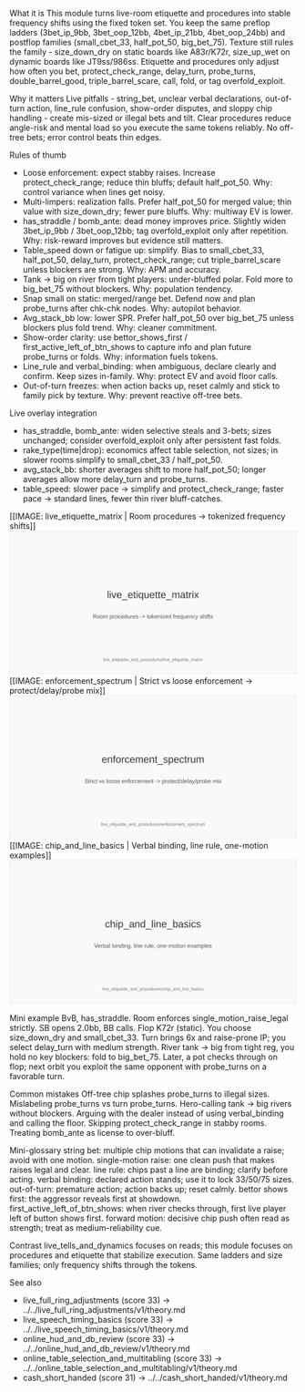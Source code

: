 What it is
This module turns live-room etiquette and procedures into stable frequency shifts using the fixed token set. You keep the same preflop ladders (3bet_ip_9bb, 3bet_oop_12bb, 4bet_ip_21bb, 4bet_oop_24bb) and postflop families (small_cbet_33, half_pot_50, big_bet_75). Texture still rules the family - size_down_dry on static boards like A83r/K72r, size_up_wet on dynamic boards like JT9ss/986ss. Etiquette and procedures only adjust how often you bet, protect_check_range, delay_turn, probe_turns, double_barrel_good, triple_barrel_scare, call, fold, or tag overfold_exploit.

Why it matters
Live pitfalls - string_bet, unclear verbal declarations, out-of-turn action, line_rule confusion, show-order disputes, and sloppy chip handling - create mis-sized or illegal bets and tilt. Clear procedures reduce angle-risk and mental load so you execute the same tokens reliably. No off-tree bets; error control beats thin edges.

Rules of thumb



* Loose enforcement: expect stabby raises. Increase protect_check_range; reduce thin bluffs; default half_pot_50. Why: control variance when lines get noisy.
* Multi-limpers: realization falls. Prefer half_pot_50 for merged value; thin value with size_down_dry; fewer pure bluffs. Why: multiway EV is lower.
* has_straddle / bomb_ante: dead money improves price. Slightly widen 3bet_ip_9bb / 3bet_oop_12bb; tag overfold_exploit only after repetition. Why: risk-reward improves but evidence still matters.
* Table_speed down or fatigue up: simplify. Bias to small_cbet_33, half_pot_50, delay_turn, protect_check_range; cut triple_barrel_scare unless blockers are strong. Why: APM and accuracy.
* Tank -> big on river from tight players: under-bluffed polar. Fold more to big_bet_75 without blockers. Why: population tendency.
* Snap small on static: merged/range bet. Defend now and plan probe_turns after chk-chk nodes. Why: autopilot behavior.
* Avg_stack_bb low: lower SPR. Prefer half_pot_50 over big_bet_75 unless blockers plus fold trend. Why: cleaner commitment.
* Show-order clarity: use bettor_shows_first / first_active_left_of_btn_shows to capture info and plan future probe_turns or folds. Why: information fuels tokens.
* Line_rule and verbal_binding: when ambiguous, declare clearly and confirm. Keep sizes in-family. Why: protect EV and avoid floor calls.
* Out-of-turn freezes: when action backs up, reset calmly and stick to family pick by texture. Why: prevent reactive off-tree bets.

Live overlay integration

* has_straddle, bomb_ante: widen selective steals and 3-bets; sizes unchanged; consider overfold_exploit only after persistent fast folds.
* rake_type(time|drop): economics affect table selection, not sizes; in slower rooms simplify to small_cbet_33 / half_pot_50.
* avg_stack_bb: shorter averages shift to more half_pot_50; longer averages allow more delay_turn and probe_turns.
* table_speed: slower pace -> simplify and protect_check_range; faster pace -> standard lines, fewer thin river bluff-catches.

[[IMAGE: live_etiquette_matrix | Room procedures -> tokenized frequency shifts]]
![Room procedures -> tokenized frequency shifts](images/live_etiquette_matrix.svg)
[[IMAGE: enforcement_spectrum | Strict vs loose enforcement -> protect/delay/probe mix]]
![Strict vs loose enforcement -> protect/delay/probe mix](images/enforcement_spectrum.svg)
[[IMAGE: chip_and_line_basics | Verbal binding, line rule, one-motion examples]]
![Verbal binding, line rule, one-motion examples](images/chip_and_line_basics.svg)

Mini example
BvB, has_straddle. Room enforces single_motion_raise_legal strictly. SB opens 2.0bb, BB calls. Flop K72r (static). You choose size_down_dry and small_cbet_33. Turn brings 6x and raise-prone IP; you select delay_turn with medium strength. River tank -> big from tight reg, you hold no key blockers: fold to big_bet_75. Later, a pot checks through on flop; next orbit you exploit the same opponent with probe_turns on a favorable turn.

Common mistakes
Off-tree chip splashes probe_turns to illegal sizes. Mislabeling probe_turns vs turn probe_turns. Hero-calling tank -> big rivers without blockers. Arguing with the dealer instead of using verbal_binding and calling the floor. Skipping protect_check_range in stabby rooms. Treating bomb_ante as license to over-bluff.

Mini-glossary
string bet: multiple chip motions that can invalidate a raise; avoid with one motion.
single-motion raise: one clean push that makes raises legal and clear.
line rule: chips past a line are binding; clarify before acting.
verbal binding: declared action stands; use it to lock 33/50/75 sizes.
out-of-turn: premature action; action backs up; reset calmly.
bettor shows first: the aggressor reveals first at showdown.
first_active_left_of_btn_shows: when river checks through, first live player left of button shows first.
forward motion: decisive chip push often read as strength; treat as medium-reliability cue.

Contrast
live_tells_and_dynamics focuses on reads; this module focuses on procedures and etiquette that stabilize execution. Same ladders and size families; only frequency shifts through the tokens.

See also
- live_full_ring_adjustments (score 33) -> ../../live_full_ring_adjustments/v1/theory.md
- live_speech_timing_basics (score 33) -> ../../live_speech_timing_basics/v1/theory.md
- online_hud_and_db_review (score 33) -> ../../online_hud_and_db_review/v1/theory.md
- online_table_selection_and_multitabling (score 33) -> ../../online_table_selection_and_multitabling/v1/theory.md
- cash_short_handed (score 31) -> ../../cash_short_handed/v1/theory.md